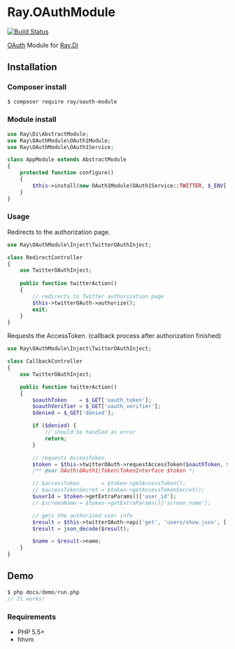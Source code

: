 Ray.OAuthModule
================

[![Build Status](https://travis-ci.org/Ray-Di/Ray.OAuthModule.svg?branch=master)](https://travis-ci.org/Ray-Di/Ray.OAuthModule)

[OAuth](https://github.com/kawanamiyuu/Maye.OAuthClient) Module for [Ray.Di](https://github.com/koriym/Ray.Di)

## Installation

### Composer install

```bash
$ composer require ray/oauth-module
```
 
### Module install

```php
use Ray\Di\AbstractModule;
use Ray\OAuthModule\OAuth1Module;
use Ray\OAuthModule\OAuth1Service;

class AppModule extends AbstractModule
{
	protected function configure()
	{
		$this->install(new OAuth1Module(OAuth1Service::TWITTER, $_ENV['CONSUMER_KEY'], $_ENV['CONSUMER_SECRET'], '/callback/twitter'));
	}
}
```

### Usage

Redirects to the authorization page.

```php
use Ray\OAuthModule\Inject\TwitterOAuthInject;

class RedirectController
{
	use TwitterOAuthInject;
    
	public function twitterAction()
	{
		// redirects to Twitter authorization page
		$this->twitterOAuth->authorize();
		exit;
	}
}
```

Requests the AccessToken.
(callback process after authorization finished)

```php
use Ray\OAuthModule\Inject\TwitterOAuthInject;

class CallbackController
{
	use TwitterOAuthInject;

	public function twitterAction()
	{
		$oauthToken    = $_GET['oauth_token'];
		$oauthVerifier = $_GET['oauth_verifier'];
		$denied = $_GET['denied'];

		if ($denied) {
			// should be handled as error
			return;
		}

		// requests AccessToken
		$token = $this->twitterOAuth->requestAccessToken($oauthToken, $oauthVerifier);
		/** @var OAuth\OAuth1\Token\TokenInterface $token */

		// $accessToken       = $token->getAccessToken();
		// $accessTokenSecret = $token->getAccessTokenSecret();
		$userId = $token->getExtraParams()['user_id'];
		// $screenName = $token->getExtraParams()['screen_name'];

		// gets the authorized user info
		$result = $this->twitterOAuth->api('get', 'users/show.json', ['user_id' => $userId]);
		$result = json_decode($result);

		$name = $result->name;
	}
}
```

## Demo

```php
$ php docs/demo/run.php
// It works!
```

### Requirements

* PHP 5.5+
* hhvm
